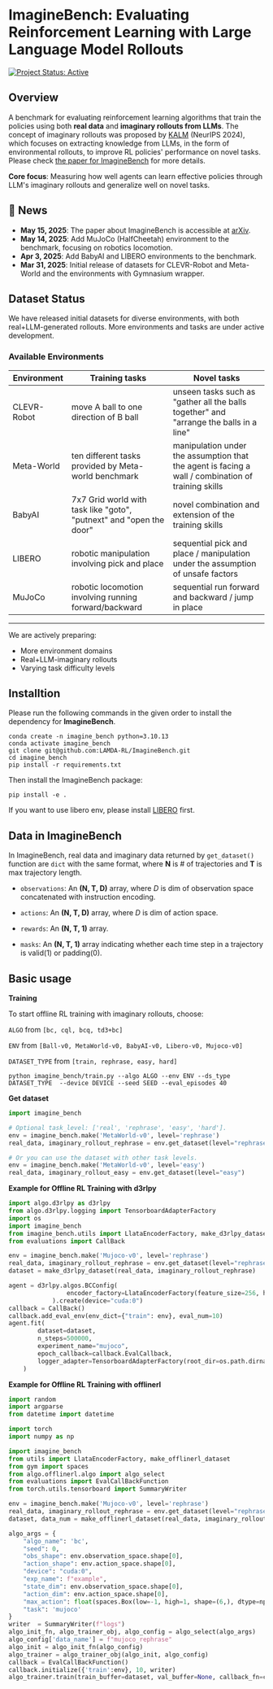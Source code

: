 <h1>ImagineBench: Evaluating Reinforcement Learning
with Large Language Model Rollouts</h1>

[![Project Status: Active](https://img.shields.io/badge/status-active-green)](https://github.com/LAMDA-RL/ImagineBench)

## Overview

A benchmark for evaluating reinforcement learning algorithms that train the policies using both **real data** and **imaginary rollouts from LLMs**. The concept of imaginary rollouts was proposed by [KALM](https://openreview.net/forum?id=tb1MlJCY5g) (NeurIPS 2024), which focuses on extracting knowledge from LLMs, in the form of environmental rollouts, to improve RL policies' performance on novel tasks. 
Please check [the paper for ImagineBench](https://arxiv.org/abs/2505.10010v1) for more details.

**Core focus**: Measuring how well agents can learn effective policies through LLM's imaginary rollouts and generalize well on novel tasks.


## 📢 News
- **May 15, 2025**: The paper about ImagineBench is accessible at [arXiv](https://arxiv.org/abs/2505.10010v1).
- **May 14, 2025**: Add MuJoCo (HalfCheetah) environment to the benchmark, focusing on robotics locomotion.
- **Apr 3, 2025**: Add BabyAI and LIBERO environments to the benchmark.
- **Mar 31, 2025**: Initial release of datasets for CLEVR-Robot and Meta-World and the environments with Gymnasium wrapper.


## Dataset Status


We have released initial datasets for diverse environments, with both real+LLM-generated rollouts.
More environments and tasks are under active development.

### Available Environments
| Environment | Training tasks                                                  | Novel tasks                                                                                        |
|-------------|-----------------------------------------------------------------|----------------------------------------------------------------------------------------------------|
| CLEVR-Robot | move A ball to one direction of B ball                          | unseen tasks such as "gather all the balls together" and "arrange the balls in a line"             |
| Meta-World  | ten different tasks provided by Meta-world benchmark            | manipulation under the assumption that the agent is facing a wall / combination of training skills |
| BabyAI      | 7x7 Grid world with task like "goto", "putnext" and "open the door" | novel combination and extension of the training skills                                             |
| LIBERO      | robotic manipulation involving pick and place                   | sequential pick and place / manipulation under the assumption of unsafe factors                    |
| MuJoCo      | robotic locomotion involving running forward/backward    | sequential run forward and backward / jump in place                                                |

---

We are actively preparing:

- More environment domains
- Real+LLM-imaginary rollouts
- Varying task difficulty levels

## Installtion

Please run the following commands in the given order to install the dependency for **ImagineBench**.

```
conda create -n imagine_bench python=3.10.13
conda activate imagine_bench
git clone git@github.com:LAMDA-RL/ImagineBench.git
cd imagine_bench
pip install -r requirements.txt
```
Then install the ImagineBench package:
```
pip install -e .
```
If you want to use libero env, please install [LIBERO](https://github.com/Lifelong-Robot-Learning/LIBERO) first.
## Data in ImagineBench
In ImagineBench, real data and imaginary data returned by `get_dataset()` function are `dict` with the same format, where **N** is # of trajectories and **T** is max trajectory length.

- `observations`: An **(N, T, D)** array, where *D* is dim of observation space concatenated with instruction encoding.

- `actions`: An **(N, T, D)** array, where *D* is dim of action space.

- `rewards`: An **(N, T, 1)** array.

- `masks`: An **(N, T, 1)** array indicating whether each time step in a trajectory is valid(1) or padding(0).

## Basic usage

**Training**

To start offline RL training with imaginary rollouts, choose:

`ALGO` from `[bc, cql, bcq, td3+bc]`

`ENV` from `[Ball-v0, MetaWorld-v0, BabyAI-v0, Libero-v0, Mujoco-v0]`

`DATASET_TYPE` from `[train, rephrase, easy, hard]`

```
python imagine_bench/train.py --algo ALGO --env ENV --ds_type DATASET_TYPE  --device DEVICE --seed SEED --eval_episodes 40
```

**Get dataset** 
```python
import imagine_bench

# Optional task_level: ['real', 'rephrase', 'easy', 'hard'].
env = imagine_bench.make('MetaWorld-v0', level='rephrase')
real_data, imaginary_rollout_rephrase = env.get_dataset(level="rephrase") 

# Or you can use the dataset with other task levels.
env = imagine_bench.make('MetaWorld-v0', level='easy')
real_data, imaginary_rollout_easy = env.get_dataset(level="easy")
```

**Example for Offline RL Training with d3rlpy** 
```python
import algo.d3rlpy as d3rlpy
from algo.d3rlpy.logging import TensorboardAdapterFactory
import os
import imagine_bench
from imagine_bench.utils import LlataEncoderFactory, make_d3rlpy_dataset
from evaluations import CallBack

env = imagine_bench.make('Mujoco-v0', level='rephrase')
real_data, imaginary_rollout_rephrase = env.get_dataset(level="rephrase") 
dataset = make_d3rlpy_dataset(real_data, imaginary_rollout_rephrase)

agent = d3rlpy.algos.BCConfig(
                encoder_factory=LlataEncoderFactory(feature_size=256, hidden_size=256),
            ).create(device="cuda:0")
callback = CallBack()
callback.add_eval_env(env_dict={"train": env}, eval_num=10)
agent.fit(
        dataset=dataset,
        n_steps=500000,
        experiment_name="mujoco",
        epoch_callback=callback.EvalCallback,
        logger_adapter=TensorboardAdapterFactory(root_dir=os.path.dirname(os.path.dirname(os.path.abspath(__file__)))),
    )
```

**Example for Offline RL Training with offlinerl** 
```python
import random
import argparse
from datetime import datetime

import torch
import numpy as np

import imagine_bench
from utils import LlataEncoderFactory, make_offlinerl_dataset
from gym import spaces
from algo.offlinerl.algo import algo_select
from evaluations import EvalCallBackFunction
from torch.utils.tensorboard import SummaryWriter

env = imagine_bench.make('Mujoco-v0', level='rephrase')
real_data, imaginary_rollout_rephrase = env.get_dataset(level="rephrase") 
dataset, data_num = make_offlinerl_dataset(real_data, imaginary_rollout_rephrase)

algo_args = {
    "algo_name": 'bc',
    "seed": 0,
    "obs_shape": env.observation_space.shape[0],
    "action_shape": env.action_space.shape[0],
    "device": "cuda:0",
    "exp_name": f"example",
    "state_dim": env.observation_space.shape[0],
    "action_dim": env.action_space.shape[0],
    "max_action": float(spaces.Box(low=-1, high=1, shape=(6,), dtype=np.float32).high[0]),
    "task": 'mujoco'
}
writer  = SummaryWriter(f"logs")
algo_init_fn, algo_trainer_obj, algo_config = algo_select(algo_args)
algo_config['data_name'] = f"mujoco_rephrase"
algo_init = algo_init_fn(algo_config)
algo_trainer = algo_trainer_obj(algo_init, algo_config)
callback = EvalCallBackFunction()
callback.initialize({'train':env}, 10, writer)
algo_trainer.train(train_buffer=dataset, val_buffer=None, callback_fn=callback)
```